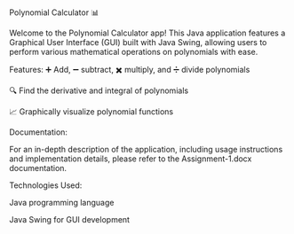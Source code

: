 Polynomial Calculator 📊


Welcome to the Polynomial Calculator app! This Java application features a Graphical User Interface (GUI) built with Java Swing, allowing users to perform various mathematical operations on polynomials with ease.


Features:
➕ Add, ➖ subtract, ✖️ multiply, and ➗ divide polynomials

🔍 Find the derivative and integral of polynomials

📈 Graphically visualize polynomial functions


Documentation:

For an in-depth description of the application, including usage instructions and implementation details, please refer to the Assignment-1.docx documentation.


Technologies Used:

Java programming language

Java Swing for GUI development
